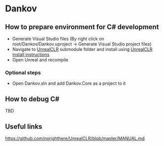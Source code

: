# Dankov

## How to prepare environment for C\# development

- Generate Visual Studio files (By right click on root/Dankov/Dankov.uproject -> Generate Visual Studio project files)
- Navigate to [UnrealCLR](https://github.com/nxrighthere/UnrealCLR/) submodule folder and install using [UnrealCLR install instructions](https://github.com/nxrighthere/UnrealCLR#auto)
- Open Unreal and recompile

### Optional steps
- Open Dankov.sln and add Dankov.Core as a project to it

## How to debug C\# 

TBD

## Useful links

https://github.com/nxrighthere/UnrealCLR/blob/master/MANUAL.md
